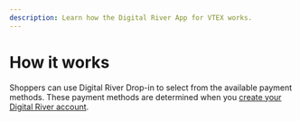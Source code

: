 ```yaml
---
description: Learn how the Digital River App for VTEX works.
---
```


# How it works

Shoppers can use Digital River Drop-in to select from the available payment methods. These payment methods are determined when you [create your Digital River account](https://docs.digitalriver.com/digital-river-api/quick-start-guide#step-1-create-a-test-account).
